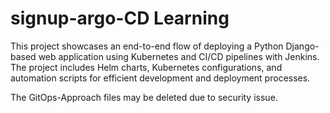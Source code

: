 # signup-argo-CD Learning

This project showcases an end-to-end flow of deploying a Python Django-based web application using Kubernetes and CI/CD pipelines with Jenkins. The project includes Helm charts, Kubernetes configurations, and automation scripts for efficient development and deployment processes.

The GitOps-Approach files may be deleted due to security issue. 
